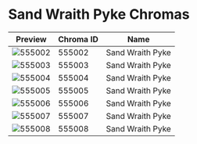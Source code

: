 # Sand Wraith Pyke Chromas



| Preview | Chroma ID | Name |
|---------|-----------|------|
| ![555002](https://raw.communitydragon.org/latest/plugins/rcp-be-lol-game-data/global/default/v1/champion-chroma-images/555/555002.png) | 555002 | Sand Wraith Pyke |
| ![555003](https://raw.communitydragon.org/latest/plugins/rcp-be-lol-game-data/global/default/v1/champion-chroma-images/555/555003.png) | 555003 | Sand Wraith Pyke |
| ![555004](https://raw.communitydragon.org/latest/plugins/rcp-be-lol-game-data/global/default/v1/champion-chroma-images/555/555004.png) | 555004 | Sand Wraith Pyke |
| ![555005](https://raw.communitydragon.org/latest/plugins/rcp-be-lol-game-data/global/default/v1/champion-chroma-images/555/555005.png) | 555005 | Sand Wraith Pyke |
| ![555006](https://raw.communitydragon.org/latest/plugins/rcp-be-lol-game-data/global/default/v1/champion-chroma-images/555/555006.png) | 555006 | Sand Wraith Pyke |
| ![555007](https://raw.communitydragon.org/latest/plugins/rcp-be-lol-game-data/global/default/v1/champion-chroma-images/555/555007.png) | 555007 | Sand Wraith Pyke |
| ![555008](https://raw.communitydragon.org/latest/plugins/rcp-be-lol-game-data/global/default/v1/champion-chroma-images/555/555008.png) | 555008 | Sand Wraith Pyke |